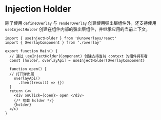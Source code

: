 # Injection Holder

除了使用 `defineOverlay` 与 `renderOverlay` 创建使用弹出层组件外，还支持使用 `useInjectHolder` 创建在组件内部的弹出层组件，并继承应用的当前上下文。

```tsx
import { useInjectHolder } from '@unoverlays/react'
import { OverlayComponent } from './overlay'

export function Main() {
  // 通过 useInjectHolder(Component) 创建支持当前 context 的组件持有者
  const [holder, overlayApi] = useInjectHolder(OverlayComponent)

  function open() {
  // 打开弹出层
    overlayApi()
      .then((result) => {})
  }
  return (<>
    <div onClick={open}> open </div>
    {/* 挂载 holder */}
    {holder}
  </>)
}
```
